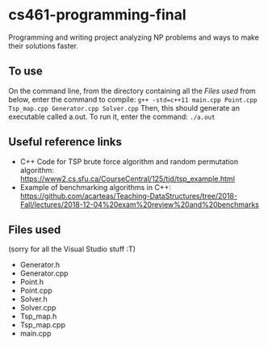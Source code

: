 # cs461-programming-final
Programming and writing project analyzing NP problems and ways to make their solutions faster. 

## To use 
On the command line, from the directory containing all the *Files used* from below, enter the command to compile: 
`g++ -std=c++11 main.cpp Point.cpp Tsp_map.cpp Generator.cpp Solver.cpp`
Then, this should generate an executable called a.out. To run it, enter the command: 
`./a.out`

## Useful reference links 
- C++ Code for TSP brute force algorithm and random permutation algorithm: https://www2.cs.sfu.ca/CourseCentral/125/tjd/tsp_example.html
- Example of benchmarking algorithms in C++: https://github.com/acarteas/Teaching-DataStructures/tree/2018-Fall/lectures/2018-12-04%20exam%20review%20and%20benchmarks

## Files used 
(sorry for all the Visual Studio stuff :T) 
- Generator.h
- Generator.cpp
- Point.h
- Point.cpp 
- Solver.h 
- Solver.cpp
- Tsp_map.h
- Tsp_map.cpp 
- main.cpp 
